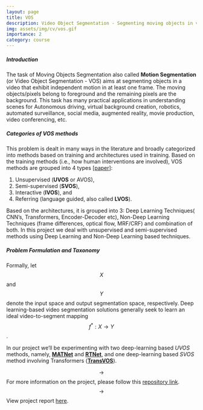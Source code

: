 ```yaml
---
layout: page
title: VOS
description: Video Object Segmentation - Segmenting moving objects in videos.
img: assets/img/cv/vos.gif
importance: 2
category: course
---
```


##### Introduction

The task of Moving Objects Segmentation also called **Motion Segmentation** (or Video Object Segmentation - VOS) aims at segmenting objects in a video that exhibit independent motion in at least one frame. The moving objects/pixels belong to foreground and the remaining pixels are the background. This task has many practical applications in understanding scenes for Autonomous driving, virtual background creation, robotics, automated surveillance, social media, augmented reality, movie production, video conferencing, etc.

##### Categories of VOS methods

This problem is dealt in many ways in the literature and broadly categorized into methods based on training and architectures used in training. Based on the training methods (i.e., how human interventions are involved), VOS methods are grouped into 4 types [[paper](https://arxiv.org/abs/2107.01153)]:
1. Unsupervised (**UVOS** or AVOS),
2. Semi-supervised (**SVOS**),
3. Interactive (**IVOS**), and
4. Referring (language guided, also called **LVOS**).

Based on the architectures, it is grouped into 3: Deep Learning Techniques( CNN’s, Transformers, Encoder-Decoder etc), Non-Deep Learning Techniques (frame differences, optical flow, MRF/CRF) and combination of both. In this project we deal with unsupervised and semi-supervised methods using Deep Learning and Non-Deep Learning based techniques.

##### Problem Formulation and Taxonomy
Formally, let $$X$$ and $$Y$$ denote the input space and output segmentation space, respectively. Deep learning-based video segmentation solutions generally seek to learn an ideal video-to-segment mapping $$f^*: X \longrightarrow Y$$.

In our project we’ll be experimenting with two deep-learning based *UVOS* methods, namely, [**MATNet**](https://arxiv.org/abs/2003.04253) and [**RTNet**](https://openaccess.thecvf.com/content/CVPR2021/papers/Ren_Reciprocal_Transformations_for_Unsupervised_Video_Object_Segmentation_CVPR_2021_paper.pdf), and one deep-learning based *SVOS* method involving Transformers ([**TransVOS**](https://arxiv.org/abs/2106.00588)).

$$\rightarrow$$ For more information on the project, please follow this [repository link](https://github.com/rodosingh/CV-IIITH/tree/main/Project).\
$$\rightarrow$$ View project report [here](https://github.com/rodosingh/CV-IIITH/blob/main/Project/49_Report.pdf).
